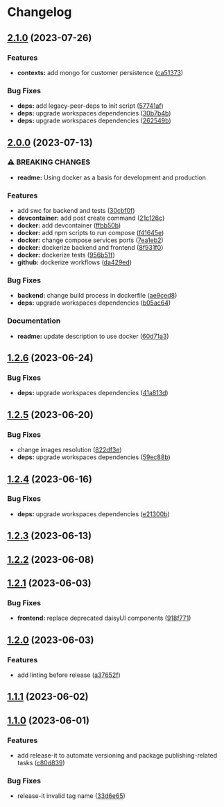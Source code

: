 # Changelog

## [2.1.0](https://github.com/bastean/codexts/compare/v2.0.0...v2.1.0) (2023-07-26)

### Features

- **contexts:** add mongo for customer persistence ([ca51373](https://github.com/bastean/codexts/commit/ca5137342f28ef9d5cb35b482eef9ced5aa7eb1c))

### Bug Fixes

- **deps:** add legacy-peer-deps to init script ([57741af](https://github.com/bastean/codexts/commit/57741af89ae56702ce05f90f2f68ea702486e4b1))
- **deps:** upgrade workspaces dependencies ([30b7b4b](https://github.com/bastean/codexts/commit/30b7b4bd97ad7cffbba5ffa4ed6796fdc50e8c5c))
- **deps:** upgrade workspaces dependencies ([262549b](https://github.com/bastean/codexts/commit/262549bac99f175db3371ded93b3259dc7dcde4e))

## [2.0.0](https://github.com/bastean/codexts/compare/v1.2.6...v2.0.0) (2023-07-13)

### ⚠ BREAKING CHANGES

- **readme:** Using docker as a basis for development and production

### Features

- add swc for backend and tests ([30cbf0f](https://github.com/bastean/codexts/commit/30cbf0f1e7fa1baf3f3f75787e6b2b1788ba5002))
- **devcontainer:** add post create command ([21c126c](https://github.com/bastean/codexts/commit/21c126c008204ad073b8ee03cb2f69af6816e083))
- **docker:** add devcontainer ([ffbb50b](https://github.com/bastean/codexts/commit/ffbb50bd3f28fe46f2587c6ab727c41f0b219d03))
- **docker:** add npm scripts to run compose ([f41645e](https://github.com/bastean/codexts/commit/f41645ed90758662c443709f47baa3bb32984f6c))
- **docker:** change compose services ports ([7ea1eb2](https://github.com/bastean/codexts/commit/7ea1eb242a93885533eafb16df49ac90cd52bab4))
- **docker:** dockerize backend and frontend ([8f931f0](https://github.com/bastean/codexts/commit/8f931f0db8b0bfb6ca50ed99e9f8b8bdd4d30857))
- **docker:** dockerize tests ([956b51f](https://github.com/bastean/codexts/commit/956b51f6bf5ca2dbe449c71cce53cfddab78b6dd))
- **github:** dockerize workflows ([da429ed](https://github.com/bastean/codexts/commit/da429ed8004bb9858ecb798e599fe3a38e8239f3))

### Bug Fixes

- **backend:** change build process in dockerfile ([ae9ced8](https://github.com/bastean/codexts/commit/ae9ced84dcccabe2165a8a08d09d283405cdb31e))
- **deps:** upgrade workspaces dependencies ([b05ac64](https://github.com/bastean/codexts/commit/b05ac64fd124667e75d67d4ad53718f80d45462a))

### Documentation

- **readme:** update description to use docker ([60d71a3](https://github.com/bastean/codexts/commit/60d71a38597ad57e1b0cc6c1b7a1b97b71a0eec4))

## [1.2.6](https://github.com/bastean/codexts/compare/v1.2.5...v1.2.6) (2023-06-24)

### Bug Fixes

- **deps:** upgrade workspaces dependencies ([41a813d](https://github.com/bastean/codexts/commit/41a813d7e69b5a56ec4b794242a4864a9c1a9309))

## [1.2.5](https://github.com/bastean/codexts/compare/v1.2.4...v1.2.5) (2023-06-20)

### Bug Fixes

- change images resolution ([822df3e](https://github.com/bastean/codexts/commit/822df3ecb8b302bd66f02cda61d0e92dcab66285))
- **deps:** upgrade workspaces dependencies ([59ec88b](https://github.com/bastean/codexts/commit/59ec88bd63beeb3f6f6ca545cc229b061563ebe4))

## [1.2.4](https://github.com/bastean/codexts/compare/v1.2.3...v1.2.4) (2023-06-16)

### Bug Fixes

- **deps:** upgrade workspaces dependencies ([e21300b](https://github.com/bastean/codexts/commit/e21300bb98e37b400484013c970cc9ca8a191ea0))

## [1.2.3](https://github.com/bastean/codexts/compare/v1.2.2...v1.2.3) (2023-06-13)

## [1.2.2](https://github.com/bastean/codexts/compare/v1.2.1...v1.2.2) (2023-06-08)

## [1.2.1](https://github.com/bastean/codexts/compare/v1.2.0...v1.2.1) (2023-06-03)

### Bug Fixes

- **frontend:** replace deprecated daisyUI components ([918f771](https://github.com/bastean/codexts/commit/918f7711984d40bc1f842658cc884e7468787c3f))

## [1.2.0](https://github.com/bastean/codexts/compare/v1.1.1...v1.2.0) (2023-06-03)

### Features

- add linting before release ([a37652f](https://github.com/bastean/codexts/commit/a37652f33cecf8ea7d6697faa44cf6b0a6c031b2))

## [1.1.1](https://github.com/bastean/codexts/compare/v1.1.0...v1.1.1) (2023-06-02)

## [1.1.0](https://github.com/bastean/codexts/compare/v1.0.0...v1.1.0) (2023-06-01)

### Features

- add release-it to automate versioning and package publishing-related tasks ([c80d839](https://github.com/bastean/codexts/commit/c80d8391e41e366726d404b0ee5885dc688c7b49))

### Bug Fixes

- release-it invalid tag name ([33d6e65](https://github.com/bastean/codexts/commit/33d6e6507e10ce7b8fa30744c84b185084976338))
